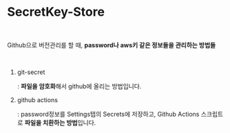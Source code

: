 # SecretKey-Store

<br />

Github으로 버전관리를 할 때, **password나 aws키 같은 정보들을 관리하는 방법들**

<br />

1. git-secret

   : **파일을 암호화**해서 github에 올리는 방법입니다.

2. github actions

   : password정보를 Settings탭의 Secrets에 저장하고, Github Actions 스크립트로 **파일을 치환하는 방법**입니다.







